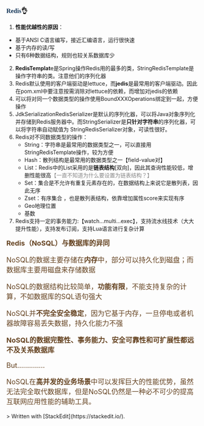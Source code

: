 ### <font face="Cabrili" color="123456">Redis</font>👌

1. **性能优越性的原因**：
 - 基于ANSI C语言编写，接近汇编语言，运行很快速
 - 基于内存的读/写
 - 只有6种数据结构，规则也较关系数据库少
2. **RedisTemplat**e是Spring操作Redis用的最多的类，StringRedisTemplate是操作字符串的类。注意他们的序列化器
3. Redis默认使用的客户端驱动是lettuce，而**jedis**是最常用的客户端驱动。因此在pom.xml中要注意按需消除对lettuce的依赖，而增加对jedis的依赖
4. 可以将对同一个数据类型的操作使用BoundXXXOperations绑定到一起，方便操作
5. JdkSerializationRedisSerializer是默认的序列化器，可以将Java对象序列化并存储到Redis服务器中。而StringSerializer是**只针对字符串**的序列化器，可以将字符串自动赋值为 StringRedisSerializer对象，可读性很好。
6. Redis对不同数据类型的操作：
	- String：字符串是最常用的数据类型之一，可以直接用StringRedisTemplate操作，较为方便
	- Hash：散列结构是最常用的数据类型之一【field-value对】
	- List：Redis中的List采用的是**链表结构**[双向]，因此其查询性能较低，增删性能很高<font color="888888">【一直不知道为什么要设置为链表结构？】</font>
	- Set：集合是不允许有重复元素存在的，在数据结构上来说它是散列表，因此无序
	- Zset：有序集合 ，也是散列表结构，依靠增加属性score来实现有序
	- Geo地理位置
	- 基数
7. Redis支持一定的事务能力:【watch...multi...exec】，支持流水线技术（大大提升性能），支持发布订阅，支持Lua语言进行复杂计算




<font color="654321" size="4"> **Redis（NoSQL）与数据库的异同**

NoSQL的数据主要存储在**内存**中，部分可以持久化到磁盘；而数据库主要用磁盘来存储数据

NoSQL的数据结构比较简单，**功能有限**，不能支持复杂的计算，不如数据库的SQL语句强大

NoSQL并**不完全安全稳定**，因为它基于内存，一旦停电或者机器故障容易丢失数据，持久化能力不强

**NoSQL的数据完整性、事务能力、安全可靠性和可扩展性都远不及关系数据库**

But..............

NoSQL在**高并发的业务场景**中可以发挥巨大的性能优势，虽然无法完全取代数据库，但是NoSQL仍然是一种必不可少的提高互联网应用性能的辅助工具。

</font>
> Written with [StackEdit](https://stackedit.io/).
<!--stackedit_data:
eyJoaXN0b3J5IjpbLTc3MzgzODk1MCwtMjY3NDAyMjIwLC0xMD
k2MDgzMjMsMTMzMjU5NTkyNSwtMTE4NDM4NzgxMSwxMzMyOTE3
ODcsNzA3MzM1NjgxLDE4MDU1ODc5MzIsLTM2OTk3MzQzMF19
-->